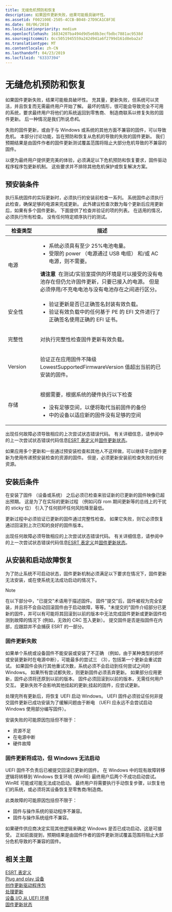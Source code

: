 ```yaml
---
title: 无缝危机预防和恢复
description: 如果固件更新失败，结果可能极具破坏性。
ms.assetid: F002100E-2505-4CCB-B048-27D9CA1C8F3E
ms.date: 08/06/2018
ms.localizationpriority: medium
ms.openlocfilehash: 16834207ba494d9d5e68b3ecfbdbc7881ac9538d
ms.sourcegitcommit: 0cc5051945559a242d941a6f2799d161d8eba2a7
ms.translationtype: MT
ms.contentlocale: zh-CN
ms.lasthandoff: 04/23/2019
ms.locfileid: "63337394"
---
```

# <a name="seamless-crisis-prevention-and-recovery"></a>无缝危机预防和恢复


如果固件更新失败，结果可能极具破坏性。 充其量，更新失败，但系统可以灵活，并且恢复而无需最终用户开始了解。 最坏的情形，很可能会导致完全不可用的系统，要求最终用户将他们的系统返回到零售商、 制造商联系以修复失败的固件更新。 后一种情况是我们所说*危机*。

失败的固件更新，或由于与 Windows 或系统的其他方面不兼容的固件，可以导致危机。 本部分讨论功能，旨在预防和恢复从危机的导致的失败的固件更新。 我们预期结果是由固件作者的固件更新测试覆盖范围将阻止大部分危机导致的不兼容的固件。

以便为最终用户提供更完美的体验，必须满足以下危机预防和恢复要求，固件驱动程序程序包更新机制。 这些要求并不排除其他危机保护或恢复解决方案。

## <a name="pre-installation-criteria"></a>预安装条件


执行系统固件的实际更新时，必须执行的安装前检查一系列。 系统固件必须执行此检查，确保足够的电源来完成更新。 此外建议检查次数为每个更新后应用更新后，如果有多个固件更新。 下面提供了检查并验证的项的列表。 在适用的情况，必须执行所有检查。 没有任何特定顺序执行的测试。

<table>
<colgroup>
<col width="20%" />
<col width="80%" />
</colgroup>
<thead>
<tr class="header">
<th>检查类型</th>
<th>描述</th>
</tr>
</thead>
<tbody>
<tr class="odd">
<td>电源</td>
<td><ul>
<li>系统必须具有至少 25%电池电量。</li>
<li>受限的 power （电源通过 USB 电缆） 和/或 AC 电源，则不需要。</li>
</ul>
<div class="alert">
<strong>请注意</strong>  在测试/实验室提供的环境是可以接受的没有电池存在但仍允许固件更新，只要已接入的电源。 但是必须停用/不充电电池与没有电池存在之间进行区分。
</div>
<div>
 
</div></td>
</tr>
<tr class="even">
<td>安全性</td>
<td><ul>
<li>验证更新是否已正确签名封装有效负载。</li>
<li>验证有效负载中的任何基于 PE 的 EFI 文件进行了正确签名使用正确的 EFI 证书。</li>
</ul></td>
</tr>
<tr class="odd">
<td>完整性</td>
<td><p>对执行完整性检查固件更新有效负载。</p></td>
</tr>
<tr class="even">
<td>Version</td>
<td><p>验证正在应用固件不降级 LowestSupportedFirmwareVersion 值超出当前的已安装的固件。</p></td>
</tr>
<tr class="odd">
<td>存储</td>
<td><p>根据需要，根据系统的硬件执行以下检查</p>
<ul>
<li>没有足够空间，以便将取代当前固件的备份</li>
<li>中的设备以适应新的固件没有足够的空间</li>
</ul></td>
</tr>
</tbody>
</table>

 

出现任何故障必须导致相应的上次尝试状态错误代码。 有关详细信息，请参阅中的上一次尝试状态错误代码信息[ESRT 表定义](esrt-table-definition.md)并[固件更新状态](firmware-update-status.md)。

如果应用多个更新和一些通过预安装检查和其他人不这样做，可以继续平台固件更新为使用传递预安装检查的资源的固件。 但是，必须更新安装前检查失败的任何资源。

## <a name="post-installation-criteria"></a>安装后条件

在安装了固件 （设备或系统） 之后必须已检查来验证新的已更新的固件映像已超出预期。 这是为了在实际的更新过程 （例如闪存 rom 期间更新等的总线上的干扰的 sticky 位） 引入了任何损坏任何风险降至最低。

更新过程中必须验证已更新的固件通过完整性检查。 如果它失败，则它必须恢复通过回滚到上次已知的良好的固件版本。

出现任何故障必须导致相应的上次尝试状态错误代码。 有关详细信息，请参阅中的上一次尝试状态错误代码信息[ESRT 表定义](esrt-table-definition.md)并[固件更新状态](firmware-update-status.md)。

## <a name="recovering-from-install-and-boot-failures"></a>从安装和启动故障恢复

为了防止系统不可启动状态，固件更新机制必须满足以下要求在情况下，固件更新无法安装，或在使系统无法成功启动的情况下。

> [!NOTE]
> 在以下部分中，"已提交"术语用于描述固件。 固件"提交"后，固件被视为完全安装，并且将不会自动回滚固件由于启动故障，等等。"未提交的"固件介绍部分已更新的固件，并可以有可能将其回滚到以前的版本中无法完成固件更新或更新固件检测到故障的情况下 (例如，无效的 CRC 签入更新）。 提交固件是否是指固件在内部，应跟踪并不会捕获 ESRT 的一部分。

### <a name="firmware-update-unsuccessful"></a>固件更新失败

如果单个系统或设备固件不能安装或安装了不正确 （例如，由于某种类型的损坏或安装更新时在电源中断），可能最多的尝试三 （3），包括第一个更新会重试尝试。 如果固件会执行其他重试次数，系统必须不会启动到任何尝试之间的 Windows。 如果所有尝试都失败，则更新固件必须丢弃更新。 如果部分应用更新，固件必须将还原到以前的版本。 固件必须回滚到以前的版本，无需任何用户交互。 更新失败不会影响其他挂起的更新;挂起的固件，应尝试更新。

处理完所有更新后，将恢复 UEFI 启动 Windows。 UEFI 固件必须验证任何非提交固件更新已成功安装为了缓解问题由于断电 （UEFI 应永远不会尝试启动 Windows 使用部分编写固件）。

安装失败的可能原因包括但不限于：

-   资源不足
-   在电源中断
-   硬件故障

### <a name="firmware-update-succeeds-but-windows-fails-to-boot"></a>固件更新将成功，但 Windows 无法启动

UEFI 固件不负责后已被提交回滚已更新的固件。 在 Windows 中的现有故障转移逻辑将转移到 Windows 恢复环境 (WinRE) 最终用户后两个不成功启动尝试。 WinRE 可能或可能无法成功启动。 最终用户将需要执行手动恢复步骤，以恢复他们的系统，或必须将其设备恢复至零售商/制造商。

此类故障的可能原因包括但不限于：

-   固件与操作系统的驱动程序不兼容。
-   固件与操作系统组件不兼容。

如果硬件供应商决定实现其他逻辑来确定 Windows 是否已成功启动，这是可接受。 正如前面提到，预期结果是由固件作者的固件更新测试覆盖范围将阻止大部分危机导致的不兼容的固件。

## <a name="related-topics"></a>相关主题
[ESRT 表定义](esrt-table-definition.md)  
[Plug and play 设备](plug-and-play-device.md)  
[创作更新驱动程序包](authoring-an-update-driver-package.md)  
[处理更新](processing-updates.md)  
[设备 I/O 从 UEFI 环境](device-i-o-from-the-uefi-environment.md)  
[固件更新状态](firmware-update-status.md)  
